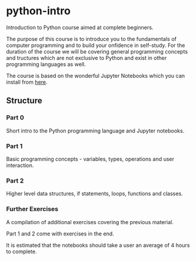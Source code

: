 # python-intro
Introduction to Python course aimed at complete beginners.

The purpose of this course is to introduce you to the fundamentals of computer programming and to build your onfidence in self-study. For the duration of the course we will be covering general programming concepts and tructures which are not exclusive to Python and exist in other programming languages as well.

The course is based on the wonderful Jupyter Notebooks which you can install from [here](http://jupyter.org/install).

## Structure

### Part 0
Short intro to the Python programming language and Jupyter notebooks.

### Part 1
Basic programming concepts - variables, types, operations and user interaction.

### Part 2
Higher level data structures, if statements, loops, functions and classes.

### Further Exercises
A compilation of additional exercises covering the previous material.


Part 1 and 2 come with exercises in the end.

It is estimated that the notebooks should take a user an average of 4 hours to complete.
